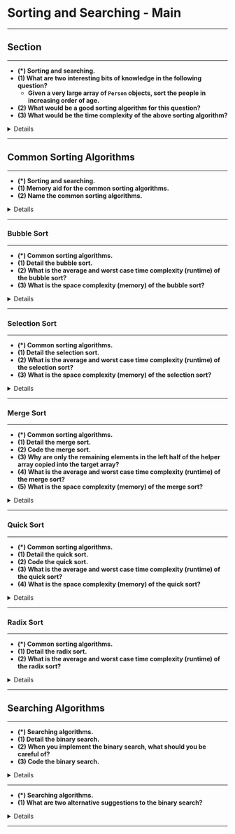 # Sorting and Searching - Main

---

## Section

---

- __(*) Sorting and searching.__
- __(1) What are two interesting bits of knowledge in the following question?__
    - __Given a very large array of `Person` objects, sort the people in increasing order of age.__
- __(2) What would be a good sorting algorithm for this question?__
- __(3) What would be the time complexity of the above sorting algorithm?__

<details>

- (1)
    - It's a large array, so efficiency is very important.
    - We are sorting based on ages, so we know the values are in a small range.
- (2) Bucket sort (or radix sort).
- (3) `O(n)`.

</details>

---

## Common Sorting Algorithms

---

- __(*) Sorting and searching.__
- __(1) Memory aid for the common sorting algorithms.__
- __(2) Name the common sorting algorithms.__

<details>

- (1) **Quick**ly **select** some **bubble**s to **merge** so that they have one **radix**.
- (2)
    - Bubble sort.
    - Selection sort.
    - Merge sort.
    - Quick sort.
    - Radix sort.

</details>

---

### Bubble Sort

---

- __(*) Common sorting algorithms.__
- __(1) Detail the bubble sort.__
- __(2) What is the average and worst case time complexity (runtime) of the bubble sort?__
- __(3) What is the space complexity (memory) of the bubble sort?__

<details>

- (1)
    - ![](./bubbleSortDetail.png)
- (2) `O(n^2)`.
- (3) `O(1)`.

</details>

---

### Selection Sort

---

- __(*) Common sorting algorithms.__
- __(1) Detail the selection sort.__
- __(2) What is the average and worst case time complexity (runtime) of the selection sort?__
- __(3) What is the space complexity (memory) of the selection sort?__

<details>

- (1)
    - ![](./selectionSortDetail.png)
- (2) `O(n^2)`.
- (3) `O(1)`.

</details>

---

### Merge Sort

---

- __(*) Common sorting algorithms.__
- __(1) Detail the merge sort.__
- __(2) Code the merge sort.__
- __(3) Why are only the remaining elements in the left half of the helper array copied into the target array?__
- __(4) What is the average and worst case time complexity (runtime) of the merge sort?__
- __(5) What is the space complexity (memory) of the merge sort?__

<details>

- (1)
    - ![](./mergeSortDetail1.png)
    - ![](./mergeSortDetail2.png)
- (2)
    - ![](./mergeSortCode1.png)
    - ![](./mergeSortCode2.png)
- (3)
    - The right half doesn't need to be copied because it's already there.
    - ![](./mergeSortInsight.png)
- (4) `O(n log(n))`
- (5) Depends, but in the above example `O(n)` due to the auxiliary space used to merge parts of the array.

</details>

---

### Quick Sort

---

- __(*) Common sorting algorithms.__
- __(1) Detail the quick sort.__
- __(2) Code the quick sort.__
- __(3) What is the average and worst case time complexity (runtime) of the quick sort?__
- __(4) What is the space complexity (memory) of the quick sort?__

<details>

- (1)
    - ![](./quickSortDetail.png)
- (2)
    - ![](./quickSortCode.png)
- (3)
    - Time complexity - Average: `O(n log(n))`.
    - Time complexity - Worst: `O(n^2)`.
        - ![](./quickSortTimeComplexity.png)
- (4)
    - `O(log(n))`
 
</details>

---

### Radix Sort

---

- __(*) Common sorting algorithms.__
- __(1) Detail the radix sort.__
- __(2) What is the average and worst case time complexity (runtime) of the radix sort?__

<details>

- (1)
    - ![](./radixSortDetail.png)
- (2)
    - `O(kn)`.
        - `n` = number of elements.
        - `k` = number of passes of the sorting algorithm.
    - ![](./radixSortTimeComplexity.png)
 
</details>

---

## Searching Algorithms

---

- __(*) Searching algorithms.__
- __(1) Detail the binary search.__
- __(2) When you implement the binary search, what should you be careful of?__
- __(3) Code the binary search.__

<details>

- (1)
    - ![](./binarySearchDetail.png)
- (2)
    - ![](./binarySearchCodeCaution.png)
- (3)
    - ![](./binarySearchCode.png)

</details>

---

- __(*) Searching algorithms.__
- __(1) What are two alternative suggestions to the binary search?__

<details>

- (1)
    - Search for a node by leveraging a binary tree.
    - Using a hash table.

</details>

---